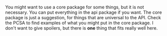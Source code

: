You might want to use a core package for some things, but it is not necessary.
You can put everything in the api package if you want.
The core package is just a suggestion, for things that are universal to the API.
Check the PCSA to find examples of what you might put in the core package.
I don't want to give spoilers, but there is **one** thing that fits really well here.